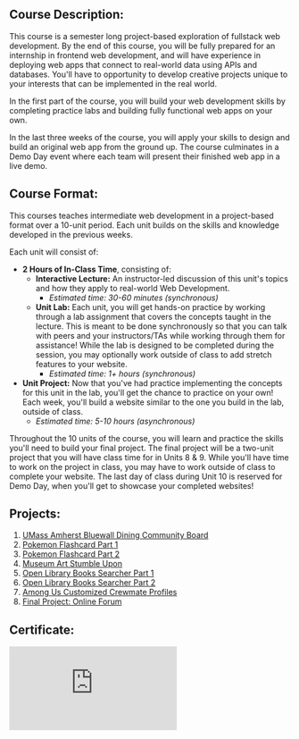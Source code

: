 ## Course Description:

This course is a semester long project-based exploration of fullstack web development. By the end of this course, you will be fully prepared for an internship in frontend web development, and will have experience in deploying web apps that connect to real-world data using APIs and databases. You'll have to opportunity to develop creative projects unique to your interests that can be implemented in the real world.

In the first part of the course, you will build your web development skills by completing practice labs and building fully functional web apps on your own.

In the last three weeks of the course, you will apply your skills to design and build an original web app from the ground up. The course culminates in a Demo Day event where each team will present their finished web app in a live demo.

## Course Format:

This courses teaches intermediate web development in a project-based format over a 10-unit period. Each unit builds on the skills and knowledge developed in the previous weeks.

Each unit will consist of:

- **2 Hours of In-Class Time**, consisting of:
    - **Interactive Lecture:** An instructor-led discussion of this unit's topics and how they apply to real-world Web Development.
        - *Estimated time: 30-60 minutes (synchronous)*
    - **Unit Lab:** Each unit, you will get hands-on practice by working through a lab assignment that covers the concepts taught in the lecture. This is meant to be done synchronously so that you can talk with peers and your instructors/TAs while working through them for assistance! While the lab is designed to be completed during the session, you may optionally work outside of class to add stretch features to your website.
        - *Estimated time: 1+ hours (synchronous)*
- **Unit Project:** Now that you've had practice implementing the concepts for this unit in the lab, you'll get the chance to practice on your own! Each week, you'll build a website similar to the one you build in the lab, outside of class.
    - *Estimated time: 5-10 hours (asynchronous)*

Throughout the 10 units of the course, you will learn and practice the skills you'll need to build your final project. The final project will be a two-unit project that you will have class time for in Units 8 & 9. While you'll have time to work on the project in class, you may have to work outside of class to complete your website. The last day of class during Unit 10 is reserved for Demo Day, when you'll get to showcase your completed websites!

## Projects:

1. [UMass Amherst Bluewall Dining Community Board](https://github.com/GeorgeZhang744/Codepath-Web102-Projects/tree/main/Project%201%20-%20UMass%20Amherst%20Bluewall%20Dining%20Community%20Board)
2. [Pokemon Flashcard Part 1](https://github.com/GeorgeZhang744/Codepath-Web102-Projects/tree/main/Project%202%20-%20%20Pokemon%20Flashcard%20Part%201)
3. [Pokemon Flashcard Part 2](https://github.com/GeorgeZhang744/Codepath-Web102-Projects/tree/main/Project%203%20-%20%20Pokemon%20Flashcard%20Part%202)
4. [Museum Art  Stumble Upon](https://github.com/GeorgeZhang744/Codepath-Web102-Projects/tree/main/Project%204%20-%20Museum%20Art%20%20Stumble%20Upon)
5. [Open Library Books Searcher Part 1](https://github.com/GeorgeZhang744/Codepath-Web102-Projects/tree/main/Project%205%20-%20Open%20Library%20Books%20Searcher%20Part%201)
6. [Open Library Books Searcher Part 2](https://github.com/GeorgeZhang744/Codepath-Web102-Projects/tree/main/Project%206%20-%20Open%20Library%20Books%20Searcher%20Part%202)
7. [Among Us Customized Crewmate Profiles](https://github.com/GeorgeZhang744/Codepath-Web102-Projects/tree/main/Project%207%20-%20Among%20Us%20Customized%20Crewmate%20Profiles)
8. [Final Project: Online Forum](https://github.com/GeorgeZhang744/Codepath-Web102-Final-Project-Deployment)

## Certificate:
![certificate](https://github.com/GeorgeZhang744/Codepath-Web102-Projects/blob/main/certificate.pdf)
